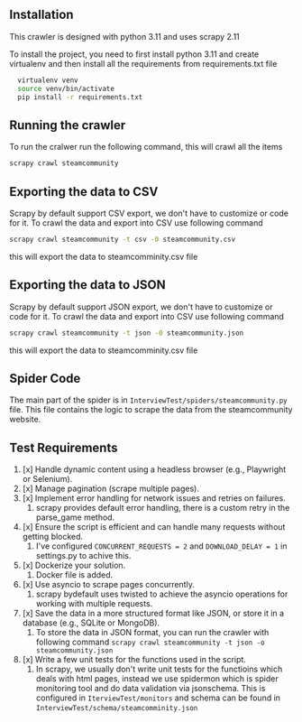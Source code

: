 
## Installation

This crawler is designed with python 3.11 and uses scrapy 2.11

To install the project, you need to first install python 3.11 and create virtualenv and then install all the requirements from requirements.txt file

```bash
  virtualenv venv
  source venv/bin/activate
  pip install -r requirements.txt
```

## Running the crawler

To run the cralwer run the following command, this will crawl all the items

```bash
scrapy crawl steamcommunity
```

## Exporting the data to CSV

Scrapy by default support CSV export, we don't have to customize or code for it. To crawl the data and export into CSV use following command
```bash
scrapy crawl steamcommunity -t csv -0 steamcommunity.csv
```
this will export the data to steamcomminity.csv file


## Exporting the data to JSON

Scrapy by default support JSON export, we don't have to customize or code for it. To crawl the data and export into CSV use following command
```bash
scrapy crawl steamcommunity -t json -0 steamcommunity.json
```
this will export the data to steamcomminity.csv file

## Spider Code

The main part of the spider is in `InterviewTest/spiders/steamcommunity.py` file. This file contains the logic to scrape the data from the steamcommunity website.

## Test Requirements

1. [x]  Handle dynamic content using a headless browser (e.g., Playwright or Selenium).
1. [x]  Manage pagination (scrape multiple pages).
1. [x]  Implement error handling for network issues and retries on failures.
   1.  scrapy provides default error handling, there is a custom retry in the parse_game method.
1. [x]  Ensure the script is efficient and can handle many requests without getting blocked.
   1. I've configured `CONCURRENT_REQUESTS = 2` and `DOWNLOAD_DELAY = 1` in settings.py to achive this.
1. [x]  Dockerize your solution.
   1. Docker file is added.
1. [x] Use asyncio to scrape pages concurrently.
   1.  scrapy bydefault uses twisted to achieve the asyncio operations for working with multiple requests.
1. [x]  Save the data in a more structured format like JSON, or store it in a database (e.g., SQLite or MongoDB).
   1.  To store the data in JSON format, you can run the crawler with following command `scrapy crawl steamcommunity -t json -o steamcommunity.json`
1. [x]  Write a few unit tests for the functions used in the script.
    1. In scrapy, we usually don't write unit tests for the functioins which deals with html pages, instead we use spidermon which is spider monitoring tool and do data validation via jsonschema. This is configured in `IterviewTest/monitors` and schema can be found in `InterviewTest/schema/steamcomminity.json`
    